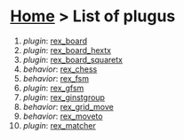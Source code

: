 # [Home](index.html) > List of plugus

1. *plugin*: [rex_board](rex_board.html)
2. *plugin*: [rex_board_hextx](rex_board_hextx.html)
3. *plugin*: [rex_board_squaretx](rex_board_squaretx.html)
4. *behavior*: [rex_chess](rex_chess.html)
5. *behavior*: [rex_fsm](rex_fsm.html)
6. *plugin*: [rex_gfsm](rex_gfsm.html)
7. *plugin*: [rex_ginstgroup](rex_ginstgroup.html)
8. *behavior*: [rex_grid_move](rex_grid_move.html)
9. *behavior*: [rex_moveto](rex_moveto.html)
10. *plugin*: [rex_matcher](rex_matcher.html)

